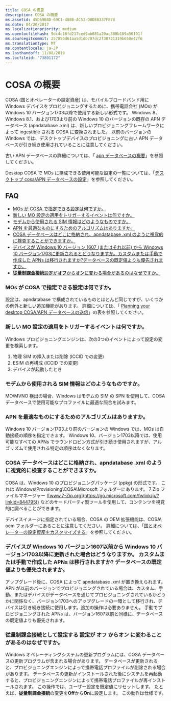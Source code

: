 ```yaml
---
title: COSA の概要
description: COSA の概要
ms.assetid: 45D69B8D-69C1-488B-AC52-D8DEB337F878
ms.date: 04/20/2017
ms.localizationpriority: medium
ms.openlocfilehash: 9dc4c16fd217ced9ab881a20ac388b189a50101f
ms.sourcegitcommit: 257850d61aa5d1db707dc2f30721319b650e47f6
ms.translationtype: MT
ms.contentlocale: ja-JP
ms.lasthandoff: 11/08/2019
ms.locfileid: "73801172"
---
```

# <a name="cosa-overview"></a>COSA の概要

COSA (国とオペレーターの設定資産) は、モバイルブロードバンド用に Windows デバイスをプロビジョニングするために、携帯電話会社 (MOs) が Windows 10 バージョン1703以降で使用する新しい形式です。 Windows 8、Windows 8.1、および1703より前の Windows 10 のバージョンの既存の APN データベース (apndatabase .xml) は、新しいプロビジョニングフレームワークによって ingestible される COSA に変換されました。 以前のバージョンの Windows では、デスクトップデバイスのプロビジョニングに古い APN データベースが引き続き使用されていることに注意してください。

古い APN データベースの詳細については、「 [apn データベースの概要](apn-database-overview.md)」を参照してください。

Desktop COSA で MOs に構成できる使用可能な設定の一覧については、「[デスクトップ cosa/APN データベースの設定](desktop-cosa-apn-database-settings.md)」を参照してください。

## <a name="faq"></a>FAQ

- [MOs が COSA で指定できる設定は何ですか。](#settings)
- [新しい MO 設定の適用をトリガーするイベントは何ですか。](#events)
- [モデムから使用される SIM 情報はどのようなものですか。](#SIMinfo)
- [APN を最適なものにするためのアルゴリズムはありますか。](#APNmatch)
- [COSA データベースはどこに格納され、apndatabase .xml のように視覚的に検査することができますか。](#location)
- [デバイスが Windows 10 バージョン 1607 (またはそれ以前) から Windows 10 バージョン1703に更新されるとどうなりますか。カスタムまたは手動で作成した APNs は移行されますか?データベースの既定値よりも優先されますか。](#update)
- [**従量制課金接続**設定が**オフ**から**オン**に変わる場合があるのはなぜですか。](#metered)

### <a href="" id="settings"></a>MOs が COSA で指定できる設定は何ですか。

設定は、apndatabase で構成されているものとほとんど同じですが、いくつかの例外と新しい追加機能があります。 詳細については、「 [Planning your desktop COSA/APN データベースの送信](planning-your-desktop-cosa-apn-database-submission.md)」の表を参照してください。

### <a href="" id="events"></a>新しい MO 設定の適用をトリガーするイベントは何ですか。

Windows プロビジョニングエンジンは、次の3つのイベントによって設定の変更を検索します。 

1.  物理 SIM の挿入または削除 (ICCID での変更)
2.  ESIM の再構成 (ICCID での変更)
3.  デバイスが起動したとき

### <a href="" id="SIMinfo"></a>モデムから使用される SIM 情報はどのようなものですか。

MO/MVNO 検出の場合、Windows はモデムの SIM の SPN を使用して、COSA データベースで使用可能なプロファイルに最適な照合を試みます。

### <a href="" id="APNmatch"></a>APN を最適なものにするためのアルゴリズムはありますか。

Windows 10 バージョン1703より前のバージョンの Windows では、MOs は自動接続の順序を指定できます。 Windows 10、バージョン1703以降では、使用可能なすべての APNs でラウンドロビン方式が引き続き使用されますが、アルゴリズムで使用される特定の順序はなくなります。

### <a href="" id="location"></a>COSA データベースはどこに格納され、apndatabase .xml のように視覚的に検査することができますか。

COSA は、Windows 10 のプロビジョニングパッケージ (ppkg) の形式です。 これは Windows\Provisioning\COSA\Microsoft フォルダーにあります。 7 Zip ファイルマネージャー ([www.7-Zip.org](https://go.microsoft.com/fwlink/p/?linkid=844795)) などのサードパーティ製ツールを使用して、コンテンツを視覚的に調べることができます。

デバイスイメージに指定されている場合、COSA の OEM 拡張機能は、COSA\ oem フォルダーにあることに注意してください。 詳細については、「[国とオペレーターの設定資産をカスタマイズする](https://docs.microsoft.com/windows-hardware/customize/desktop/customize-cosa)」を参照してください。

### <a href="" id="update"></a>デバイスが Windows 10 バージョン1607以前から Windows 10 バージョン1703以降に更新された場合はどうなりますか。 カスタムまたは手動で作成した APNs は移行されますか? データベースの既定値よりも優先されますか。

アップグレード後に、COSA によって apndatabase .xml が置き換えられます。 APN が以前のバージョンでプロビジョニングされている場合は、カスタム、手動、またはデバイスがデータベースを通じてプロビジョニングされているかどうかに関係なく、バージョン1703へのアップグレードの一環として移行され、デバイスは引き続き接続に使用します。追加の操作は必要ありません。 手動でプロビジョニングされた APNs は、バージョン1607以前と同様に、データベースの既定値よりも優先されます。

### <a href="" id="metered"></a>従量制課金接続として設定する 設定が **オフ** から**オン** に変わることがあるのはなぜですか。

Windows オペレーティングシステムの更新プログラムには、COSA データベースの更新プログラムが含まれる場合があります。 データベースが更新されると、プロビジョニングエンジンによって携帯電話プロファイルが削除される場合があります。 データベースの更新がインストールされた後にシステムを再起動すると、プロビジョニングエンジンによって携帯電話プロファイルが再インストールされます。 この操作では、ユーザー設定を既定値にリセットします。 たとえば、**従量制課金接続**の変更を**Off**から**On**に設定します。 この動作は仕様です。
